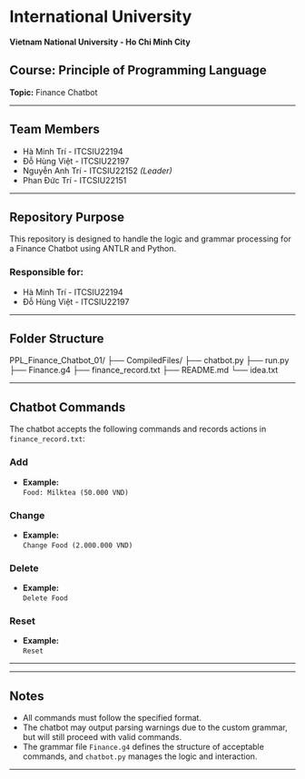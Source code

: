 # International University  
**Vietnam National University - Ho Chi Minh City**  

## Course: Principle of Programming Language  
**Topic:** Finance Chatbot

---

## Team Members
- Hà Minh Trí - ITCSIU22194  
- Đỗ Hùng Việt - ITCSIU22197  
- Nguyễn Anh Trí - ITCSIU22152 *(Leader)*  
- Phan Đức Trí - ITCSIU22151  

---

## Repository Purpose
This repository is designed to handle the logic and grammar processing for a Finance Chatbot using ANTLR and Python.

### Responsible for:
- Hà Minh Trí - ITCSIU22194  
- Đỗ Hùng Việt - ITCSIU22197  

---

## Folder Structure

PPL_Finance_Chatbot_01/
├── CompiledFiles/
├── chatbot.py
├── run.py
├── Finance.g4
├── finance_record.txt
├── README.md
└── idea.txt


---

## Chatbot Commands

The chatbot accepts the following commands and records actions in `finance_record.txt`:

### Add
- **Example:**  
  `Food: Milktea (50.000 VND)`

### Change
- **Example:**  
  `Change Food (2.000.000 VND)`

### Delete
- **Example:**  
  `Delete Food`

### Reset
- **Example:**  
  `Reset`

---



---

## Notes
- All commands must follow the specified format.
- The chatbot may output parsing warnings due to the custom grammar, but will still proceed with valid commands.
- The grammar file `Finance.g4` defines the structure of acceptable commands, and `chatbot.py` manages the logic and interaction.

---

